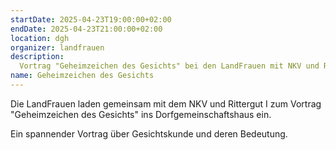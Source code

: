 ```yaml
---
startDate: 2025-04-23T19:00:00+02:00
endDate: 2025-04-23T21:00:00+02:00
location: dgh
organizer: landfrauen
description:
  Vortrag "Geheimzeichen des Gesichts" bei den LandFrauen mit NKV und Rittergut I.
name: Geheimzeichen des Gesichts
---
```


Die LandFrauen laden gemeinsam mit dem NKV und Rittergut I zum Vortrag "Geheimzeichen des Gesichts" ins Dorfgemeinschaftshaus ein.

Ein spannender Vortrag über Gesichtskunde und deren Bedeutung.